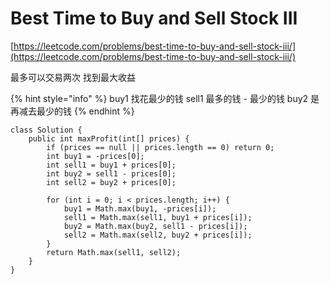 # Best Time to Buy and Sell Stock III

[https://leetcode.com/problems/best-time-to-buy-and-sell-stock-iii/](https://leetcode.com/problems/best-time-to-buy-and-sell-stock-iii/)

最多可以交易两次 找到最大收益

{% hint style="info" %}
buy1 找花最少的钱 sell1 最多的钱 - 最少的钱 buy2 是 再减去最少的钱&#x20;
{% endhint %}

```
class Solution {
    public int maxProfit(int[] prices) {
        if (prices == null || prices.length == 0) return 0;
        int buy1 = -prices[0];
        int sell1 = buy1 + prices[0];
        int buy2 = sell1 - prices[0];
        int sell2 = buy2 + prices[0];
        
        for (int i = 0; i < prices.length; i++) {
            buy1 = Math.max(buy1, -prices[i]);
            sell1 = Math.max(sell1, buy1 + prices[i]);
            buy2 = Math.max(buy2, sell1 - prices[i]);
            sell2 = Math.max(sell2, buy2 + prices[i]);
        }
        return Math.max(sell1, sell2);
    }
}
```
